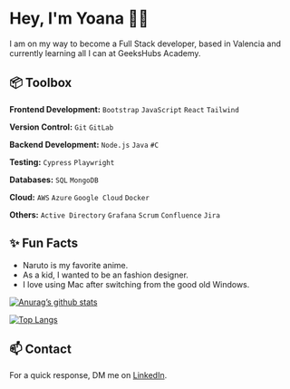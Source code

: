# Hey, I'm Yoana 👋🏽
I am on my way to become a Full Stack developer, based in Valencia and currently learning all I can at GeeksHubs Academy.



## 📦 Toolbox
**Frontend Development:** `Bootstrap` `JavaScript` `React`  `Tailwind` 
 
**Version Control:** `Git` `GitLab` 

**Backend Development:** `Node.js` `Java` `#C` 

**Testing:** `Cypress` `Playwright`

**Databases:** `SQL` `MongoDB`

**Cloud:** `AWS` `Azure` `Google Cloud` `Docker`

**Others:** `Active Directory` `Grafana` `Scrum` `Confluence` `Jira`


## ✨ Fun Facts
- Naruto is my favorite anime.
- As a kid, I wanted to be an fashion designer.
- I love using Mac after switching from the good old Windows.


[![Anurag’s github stats](https://github-readme-stats.vercel.app/api?username=yoanastamenova)](https://github.com/yoanastamenova)

[![Top Langs](https://github-readme-stats.vercel.app/api/top-langs/?username=yoanastamenova&layout=compact)](https://github.com/yoanastamenova)

## 📫 Contact
For a quick response, DM me on [LinkedIn](https://www.linkedin.com/in/yoanastamenova/). 
